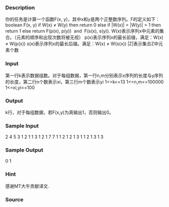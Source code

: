 
### Description
你的任务是计算一个函数F(x, y)，其中x和y是两个正整数序列。F的定义如下： boolean F(x, y) if W(x) ≠ W(y) then return 0 else if |W(x)| = |W(y)| = 1 then return 1 else return F(p(x), p(y))  and  F(s(x), s(y)). W(x)表示序列x中元素的集合。（元素的顺序和出现次数将被无视） p(x)表示序列x的最长前缀，满足：W(x) ≠ W(p(x)) s(x)表示序列x的最长后缀。满足：W(x) ≠ W(s(x)) |Z|表示集合Z中元素个数
### Input
第一行k表示数据组数。对于每组数据，第一行n,m分别表示x序列的长度与y序列的长度，第二行n个数表示xi，第三行m个数表示yi 1<=k<=13 1<=n,m<=100000 1<=xi,yi<=100
### Output
k行，对于每组数据，若F(x,y)为真输出1，否则输出0。
### Sample Input
2
4 5
3 1 2 1
1 3 1 2 1
7 7
1 1 2 1 2 1 3
1 1 2 1 3 1 3
### Sample Output
0
1
### Hint
感谢MT大牛贡献译文.
### Source
